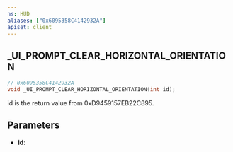 ```yaml
---
ns: HUD
aliases: ["0x6095358C4142932A"]
apiset: client
---
```

## _UI_PROMPT_CLEAR_HORIZONTAL_ORIENTATION

```c
// 0x6095358C4142932A
void _UI_PROMPT_CLEAR_HORIZONTAL_ORIENTATION(int id);
```

id is the return value from 0xD9459157EB22C895.

## Parameters
* **id**:



